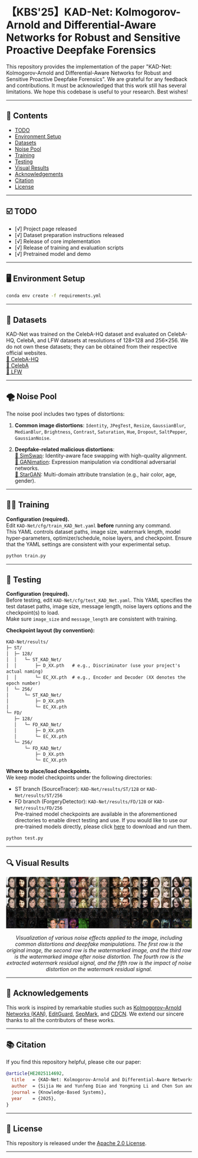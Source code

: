 # 【KBS'25】KAD-Net: Kolmogorov-Arnold and Differential-Aware Networks for Robust and Sensitive Proactive Deepfake Forensics

This repository provides the implementation of the paper "KAD-Net: Kolmogorov-Arnold and Differential-Aware Networks for Robust and Sensitive Proactive Deepfake Forensics".
We are grateful for any feedback and contributions. It must be acknowledged that this work still has several limitations. We hope this codebase is useful to your research. Best wishes!

---


## 📑 Contents

- [TODO](#-todo)
- [Environment Setup](#-environment-setup)
- [Datasets](#-datasets)
- [Noise Pool](#-noise-pool)
- [Training](#-training)
- [Testing](#-testing)
- [Visual Results](#-visual-results)
- [Acknowledgements](#-acknowledgements)
- [Citation](#-citation)
- [License](#-license)



---

## ☑️ TODO
- [√] Project page released
- [√] Dataset preparation instructions released
- [√] Release of core implementation
- [√] Release of training and evaluation scripts
- [√] Pretrained model and demo

---



## 🖥️ Environment Setup

```bash
conda env create -f requirements.yml
```


---


## 📁 Datasets
KAD-Net was trained on the CelebA-HQ dataset and evaluated on CelebA-HQ, CelebA, and LFW datasets at resolutions of 128×128 and 256×256. We do not own these datasets; they can be obtained from their respective official websites.  
  [🔗 CelebA-HQ](https://github.com/tkarras/progressive_growing_of_gans)  
  [🔗 CelebA](https://mmlab.ie.cuhk.edu.hk/projects/CelebA.html)  
  [🔗 LFW](http://vis-www.cs.umass.edu/lfw/)  

---

## 🌪️ Noise Pool
The noise pool includes two types of distortions:

1. **Common image distortions**: `Identity`, `JPegTest`, `Resize`, `GaussianBlur`, `MedianBlur`, `Brightness`, `Contrast`, `Saturation`, `Hue`, `Dropout`, `SaltPepper`, `GaussianNoise`.

2. **Deepfake-related malicious distortions**:   
[🔗 SimSwap](https://arxiv.org/abs/2106.06340): Identity-aware face swapping with high-quality alignment.  
[🔗 GANimation](https://arxiv.org/abs/1807.09251): Expression manipulation via conditional adversarial networks.   
[🔗 StarGAN](https://arxiv.org/abs/1801.00699): Multi-domain attribute translation (e.g., hair color, age, gender).  

---


## 🏋️‍♂️ Training
**Configuration (required).**  
Edit `KAD-Net/cfg/train_KAD_Net.yaml` **before** running any command.  
This YAML controls dataset paths, image size, watermark length, model hyper-parameters, optimizer/schedule, noise layers, and checkpoint. Ensure that the YAML settings are consistent with your experimental setup.

```bash
python train.py
```
---

## 🔎 Testing
**Configuration (required).**  
Before testing, edit `KAD-Net/cfg/test_KAD_Net.yaml`. This YAML specifies the test dataset paths, image size, message length, noise layers options and the checkpoint(s) to load.   
Make sure `image_size` and `message_length` are consistent with training.

**Checkpoint layout (by convention):**

```text
KAD-Net/results/
├─ ST/
│  ├─ 128/
│  │   └─ ST_KAD_Net/
│  │       ├─ D_XX.pth   # e.g., Discriminator (use your project's actual naming)
│  │       └─ EC_XX.pth  # e.g., Encoder and Decoder (XX denotes the epoch number)
│  └─ 256/
│      └─ ST_KAD_Net/
│          ├─ D_XX.pth
│          └─ EC_XX.pth
└─ FD/
   ├─ 128/
   │   └─ FD_KAD_Net/
   │       ├─ D_XX.pth
   │       └─ EC_XX.pth
   └─ 256/
       └─ FD_KAD_Net/
           ├─ D_XX.pth
           └─ EC_XX.pth
```

**Where to place/load checkpoints.**  
We keep model checkpoints under the following directories:
- ST branch (SourceTracer): `KAD-Net/results/ST/128` or `KAD-Net/results/ST/256`  
- FD branch (ForgeryDetector): `KAD-Net/results/FD/128` or `KAD-Net/results/FD/256`  
Pre-trained model checkpoints are available in the aforementioned directories to enable direct testing and use. If you would like to use our pre-trained models directly, please click [here](https://drive.google.com/drive/folders/1p2no9qLXh4rwcmViAZEWKPWJSSPPkzoJ?usp=sharing) to download and run them.

```bash
python test.py
```

---

## 🔍 Visual Results
<p align="center">
  <img width="800" src="pictures\fig6.png">
</p>
<p align="center"><em>Visualization of various noise effects applied to the image, including common distortions and deepfake manipulations. The first row is the original image, the second row is the watermarked image, and the third row is the watermarked image after noise distortion. The fourth row is the extracted watermark residual signal, and the fifth row is the impact of noise distortion on the watermark residual signal.</em></p>

---

## 🧾 Acknowledgements
This work is inspired by remarkable studies such as
[Kolmogorov–Arnold Networks (KAN)](https://openreview.net/forum?id=Ozo7qJ5vZi),
[EditGuard](https://arxiv.org/pdf/2312.08883),
[SepMark](<https://dl.acm.org/doi/10.1145/3581783.3612471>),
and
[CDCN](<https://ieeexplore.ieee.org/document/9156660>).
We extend our sincere thanks to all the contributors of these works.

---

## 📚 Citation

If you find this repository helpful, please cite our paper:

```bibtex
@article{HE2025114692,
  title   = {KAD-Net: Kolmogorov-Arnold and Differential-Aware Networks for Robust and Sensitive Proactive Deepfake Forensics},
  author  = {Sijia He and Yunfeng Diao and Yongming Li and Chen Sun and Liejun Wang and Zhiqing Guo},
  journal = {Knowledge-Based Systems},
  year    = {2025},
}
```
---

## 🧾 License

This repository is released under the [Apache 2.0 License](LICENSE).

---
